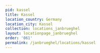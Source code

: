 ```yaml
---
pid: kassel
title: Kassel
location_country: Germany
location_city: Kassel
collection: locations_janbrueghel
layout: locationpage_janbrueghel
order: '061'
permalink: /janbrueghel/locations/kassel
---
```

